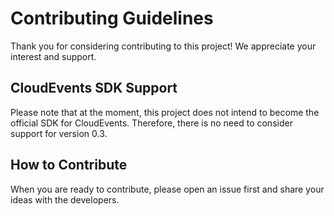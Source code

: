 # Contributing Guidelines

Thank you for considering contributing to this project! We appreciate your interest and support.

## CloudEvents SDK Support

Please note that at the moment, this project does not intend to become the official SDK for CloudEvents. Therefore, there is no need to consider support for version 0.3.

## How to Contribute

When you are ready to contribute, please open an issue first and share your ideas with the developers.
